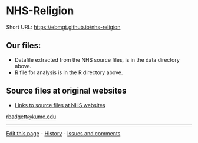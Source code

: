 # NHS-Religion

Short URL: https://ebmgt.github.io/nhs-religion

## Our files:
* Datafile extracted from the NHS source files, is in the data directory above.
* [R](https://www.r-project.org/) file for analysis is in the R directory above.

## Source files at original websites
* [Links to source files at NHS websites](https://ebmgt.github.io/nhs-source/)

rbadgett@kumc.edu

-------------------------------

[Edit this page](../../edit/master/README.md) - [History](../../commits/master/README.md)  - 
[Issues and comments](../../issues?q=is%3Aboth+is%3Aissue)

